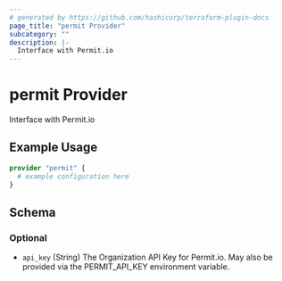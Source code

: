 ```yaml
---
# generated by https://github.com/hashicorp/terraform-plugin-docs
page_title: "permit Provider"
subcategory: ""
description: |-
  Interface with Permit.io
---
```


# permit Provider

Interface with Permit.io

## Example Usage

```terraform
provider "permit" {
  # example configuration here
}
```

<!-- schema generated by tfplugindocs -->
## Schema

### Optional

- `api_key` (String) The Organization API Key for Permit.io. May also be provided via the PERMIT_API_KEY environment variable.
